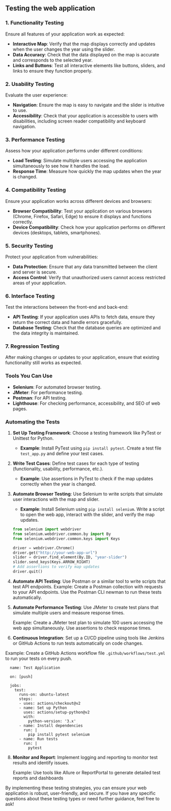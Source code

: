 ## Testing the web application

### 1. **Functionality Testing**
Ensure all features of your application work as expected:
- **Interactive Map**: Verify that the map displays correctly and updates when the user changes the year using the slider.
- **Data Accuracy**: Check that the data displayed on the map is accurate and corresponds to the selected year.
- **Links and Buttons**: Test all interactive elements like buttons, sliders, and links to ensure they function properly.

### 2. **Usability Testing**
Evaluate the user experience:
- **Navigation**: Ensure the map is easy to navigate and the slider is intuitive to use.
- **Accessibility**: Check that your application is accessible to users with disabilities, including screen reader compatibility and keyboard navigation.

### 3. **Performance Testing**
Assess how your application performs under different conditions:
- **Load Testing**: Simulate multiple users accessing the application simultaneously to see how it handles the load.
- **Response Time**: Measure how quickly the map updates when the year is changed.

### 4. **Compatibility Testing**
Ensure your application works across different devices and browsers:
- **Browser Compatibility**: Test your application on various browsers (Chrome, Firefox, Safari, Edge) to ensure it displays and functions correctly.
- **Device Compatibility**: Check how your application performs on different devices (desktops, tablets, smartphones).

### 5. **Security Testing**
Protect your application from vulnerabilities:
- **Data Protection**: Ensure that any data transmitted between the client and server is secure.
- **Access Control**: Verify that unauthorized users cannot access restricted areas of your application.

### 6. **Interface Testing**
Test the interactions between the front-end and back-end:
- **API Testing**: If your application uses APIs to fetch data, ensure they return the correct data and handle errors gracefully.
- **Database Testing**: Check that the database queries are optimized and the data integrity is maintained.

### 7. **Regression Testing**
After making changes or updates to your application, ensure that existing functionality still works as expected.

### Tools You Can Use
- **Selenium**: For automated browser testing.
- **JMeter**: For performance testing.
- **Postman**: For API testing.
- **Lighthouse**: For checking performance, accessibility, and SEO of web pages.

### Automating the Tests
1. **Set Up Testing Framework**: Choose a testing framework like PyTest or Unittest for Python.
   - **Example**: Install PyTest using `pip install pytest`. Create a test file `test_app.py` and define your test cases.
2. **Write Test Cases**: Define test cases for each type of testing (functionality, usability, performance, etc.).
   - **Example**: Use assertions in PyTest to check if the map updates correctly when the year is changed.
3. **Automate Browser Testing**: Use Selenium to write scripts that simulate user interactions with the map and slider.
   - **Example**: Install Selenium using `pip install selenium`. Write a script to open the web app, interact with the slider, and verify the map updates.
   ```python
   from selenium import webdriver
   from selenium.webdriver.common.by import By
   from selenium.webdriver.common.keys import Keys

   driver = webdriver.Chrome()
   driver.get("http://your-web-app-url")
   slider = driver.find_element(By.ID, "year-slider")
   slider.send_keys(Keys.ARROW_RIGHT)
   # Add assertions to verify map updates
   driver.quit()

4. **Automate API Testing**: Use Postman or a similar tool to write scripts that test API endpoints.
   Example: Create a Postman collection with requests to your API endpoints. Use the Postman CLI newman to run these tests automatically.
   
6. **Automate Performance Testing**: Use JMeter to create test plans that simulate multiple users and measure response times.

   Example: Create a JMeter test plan to simulate 100 users accessing the web app simultaneously. Use assertions to check response times.
   
7. **Continuous Integration**: Set up a CI/CD pipeline using tools like Jenkins or GitHub Actions to run tests automatically on code changes.

Example: Create a GitHub Actions workflow file `.github/workflows/test.yml` to run your tests on every push.
```
  name: Test Application

  on: [push]

  jobs:
    test:
      runs-on: ubuntu-latest
      steps:
      - uses: actions/checkout@v2
      - name: Set up Python
        uses: actions/setup-python@v2
        with:
          python-version: '3.x'
      - name: Install dependencies
        run: |
          pip install pytest selenium
      - name: Run tests
        run: |
          pytest
```

8. **Monitor and Report**: Implement logging and reporting to monitor test results and identify issues.
   
   Example: Use tools like Allure or ReportPortal to generate detailed test reports and dashboards

By implementing these testing strategies, you can ensure your web application is robust, user-friendly, and secure. If you have any specific questions about these testing types or need further guidance, feel free to ask!
